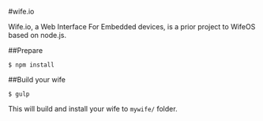 #wife.io

Wife.io, a Web Interface For Embedded devices, is a prior project to WifeOS based on node.js.

##Prepare
```
$ npm install
```

##Build your wife
```
$ gulp
```
This will build and install your wife to `mywife/` folder.
